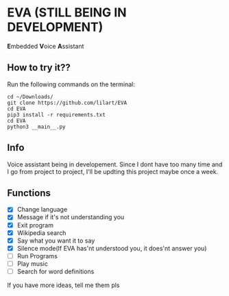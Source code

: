 # EVA (**STILL BEING IN DEVELOPMENT**)
**E**mbedded **V**oice **A**ssistant

## How to try it??
Run the following commands on the terminal:
```
cd ~/Downloads/
git clone https://github.com/lilart/EVA
cd EVA
pip3 install -r requirements.txt
cd EVA
python3 __main__.py
```

## Info
Voice assistant being in developement.
Since I dont have too many time and I go from project to project, I'll be updting this project maybe once a week.


## Functions
- [x] Change language
- [x] Message if it's not understanding you
- [x] Exit program
- [x] Wikipedia search
- [x] Say what you want it to say
- [x] Silence mode(If EVA has'nt understood you, it does'nt answer you)
- [ ] Run Programs
- [ ] Play music
- [ ] Search for word definitions

If you have more ideas, tell me them pls


